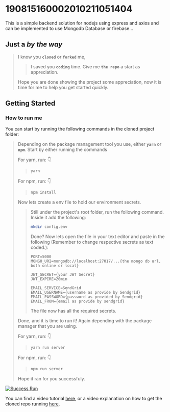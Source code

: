 # 190815160002010211051404

This is a simple backend solution for nodejs using express and axios and can be implemented to use Mongodb Database or firebase...

## Just a _by the way_

> I know you **`cloned`** or **`forked`** me,
>
> > I saved you **`coding`** time. Give me **`the repo`** a start as appreciation.
>
> Hope you are done showing the project some appreciation, now it is time for me to help you get started quickly.

## Getting Started

### How to run me

You can start by running the following commands in the cloned project folder:

> Depending on the package management tool you use, either **`yarn`** or **`npm`**.
> Start by either running the commands
>
> For yarn, run: 👇
>
> > ```bash
> > yarn
> > ```
>
> For npm, run: 👇
>
> > ```bash
> > npm install
> > ```
>
> Now lets create a env file to hold our environment secrets.
>
> > Still under the project's root folder, run the following command.
> > Inside it add the following:
> >
> > ```bash
> > mkdir config.env
> > ```
> >
> > Done? Now lets open the file in your text editor and paste in the following (Remember to change respective secrets as text coded.):
> >
> > ```env
> > PORT=5000
> > MONGO_URI=mongodb://localhost:27017/...{the mongo db url, both online or local}
> >
> > JWT_SECRET={your JWT Secret}
> > JWT_EXPIRE=20min
> >
> > EMAIL_SERVICE=SendGrid
> > EMAIL_USERNAME={username as provide by Sendgrid}
> > EMAIL_PASSWORD={password as provided by Sendgrid}
> > EMAIL_FROM={email as provide by sendgrid}
> > ```
> >
> > The file now has all the required secrets.
>
> Done, and it is time to run it! Again depending with the package manager that you are using.
>
> For yarn, run: 👇
>
> > ```bash
> > yarn run server
> > ```
>
> For npm, run: 👇
>
> > ```bash
> > npm run server
> > ```
>
> Hope it ran for you successfuly.

[![Success Run](https://github.com/hik8hik/hik8hik/blob/main/assets\images\general\github_snake.svg "Run Success, Vs Code by Hik Hik")](https://www.hik8hik.github.io)

You can find a video tutorial [here](https://youtube.com), or a video explanation on how to get the cloned repo running [here](https://youtube.com).
